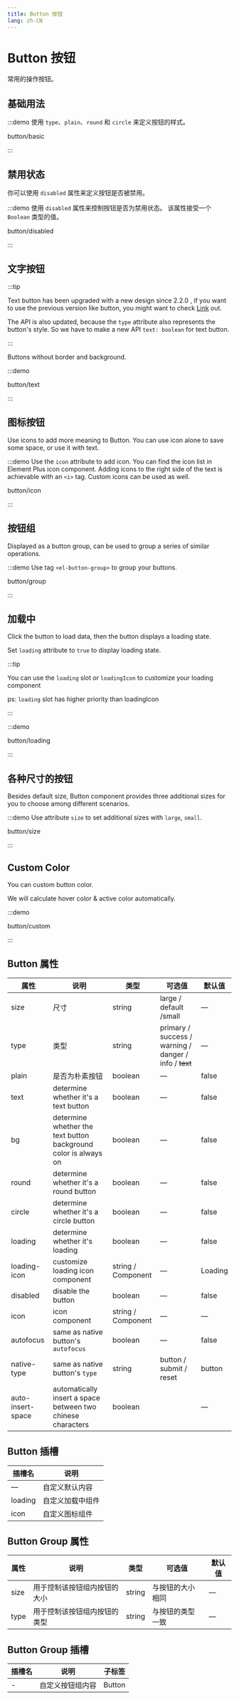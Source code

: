 ```yaml
---
title: Button 按钮
lang: zh-CN
---
```


# Button 按钮

常用的操作按钮。

## 基础用法

:::demo 使用 `type`、`plain`、`round` 和 `circle` 来定义按钮的样式。

button/basic

:::

## 禁用状态

你可以使用 `disabled` 属性来定义按钮是否被禁用。

:::demo 使用 `disabled` 属性来控制按钮是否为禁用状态。 该属性接受一个 `Boolean` 类型的值。

button/disabled

:::

## 文字按钮

:::tip

Text button has been upgraded with a new design since <el-tag round effect="plain" size="small">2.2.0</el-tag> , if you want to use the previous version like button, you might want to check [Link](./link.md#basic) out.

The API is also updated, because the `type` attribute also represents the button's style. So we have to make a new API `text: boolean` for text button.

:::

Buttons without border and background.

:::demo

button/text

:::

## 图标按钮

Use icons to add more meaning to Button. You can use icon alone to save some space, or use it with text.

:::demo Use the `icon` attribute to add icon. You can find the icon list in Element Plus icon component. Adding icons to the right side of the text is achievable with an `<i>` tag. Custom icons can be used as well.

button/icon

:::

## 按钮组

Displayed as a button group, can be used to group a series of similar operations.

:::demo Use tag `<el-button-group>` to group your buttons.

button/group

:::

## 加载中

Click the button to load data, then the button displays a loading state.

Set `loading` attribute to `true` to display loading state.

:::tip

You can use the `loading` slot or `loadingIcon` to customize your loading component

ps: `loading` slot has higher priority than loadingIcon

:::

:::demo

button/loading

:::

## 各种尺寸的按钮

Besides default size, Button component provides three additional sizes for you to choose among different scenarios.

:::demo Use attribute `size` to set additional sizes with `large`, `small`.

button/size

:::

## Custom Color <VersionTag version="beta" />

You can custom button color.

We will calculate hover color & active color automatically.

:::demo

button/custom

:::

## Button 属性

| 属性                                | 说明                                                            | 类型               | 可选值                                                        | 默认值  |
| ----------------------------------- | --------------------------------------------------------------- | ------------------ | ------------------------------------------------------------- | ------- |
| size                                | 尺寸                                                            | string             | large / default /small                                        | —       |
| type                                | 类型                                                            | string             | primary / success / warning / danger / info / <del>text</del> | —       |
| plain                               | 是否为朴素按钮                                                  | boolean            | —                                                             | false   |
| text <VersionTag version="2.2.0" /> | determine whether it's a text button                            | boolean            | —                                                             | false   |
| bg <VersionTag version="2.2.0" />   | determine whether the text button background color is always on | boolean            | —                                                             | false   |
| round                               | determine whether it's a round button                           | boolean            | —                                                             | false   |
| circle                              | determine whether it's a circle button                          | boolean            | —                                                             | false   |
| loading                             | determine whether it's loading                                  | boolean            | —                                                             | false   |
| loading-icon                        | customize loading icon component                                | string / Component | —                                                             | Loading |
| disabled                            | disable the button                                              | boolean            | —                                                             | false   |
| icon                                | icon component                                                  | string / Component | —                                                             | —       |
| autofocus                           | same as native button's `autofocus`                             | boolean            | —                                                             | false   |
| native-type                         | same as native button's `type`                                  | string             | button / submit / reset                                       | button  |
| auto-insert-space                   | automatically insert a space between two chinese characters     | boolean            |                                                               | —       |

## Button 插槽

| 插槽名  | 说明             |
| ------- | ---------------- |
| —       | 自定义默认内容   |
| loading | 自定义加载中组件 |
| icon    | 自定义图标组件   |

## Button Group 属性

| 属性 | 说明                         | 类型   | 可选值           | 默认值 |
| ---- | ---------------------------- | ------ | ---------------- | ------ |
| size | 用于控制该按钮组内按钮的大小 | string | 与按钮的大小相同 | —      |
| type | 用于控制该按钮组内按钮的类型 | string | 与按钮的类型一致 | —      |

## Button Group 插槽

| 插槽名 | 说明             | 子标签 |
| ------ | ---------------- | ------ |
| -      | 自定义按钮组内容 | Button |
